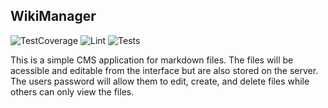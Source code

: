 ## WikiManager
![TestCoverage](https://img.shields.io/badge/TestCoverage-74.5%25-brightgreen)
![Lint](https://github.com/idugan100/WikiManager/actions/workflows/lint.yml/badge.svg)
![Tests](https://github.com/idugan100/WikiManager/actions/workflows/test.yml/badge.svg)

This is a simple CMS application for markdown files. The files will be acessible and editable from the interface but are also stored on the server. The users password will allow them to edit, create, and delete files while others can only view the files.

